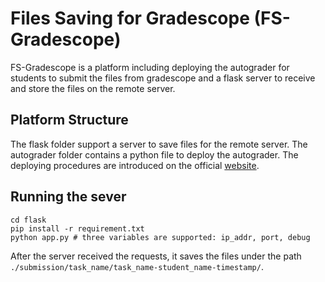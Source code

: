 # Files Saving for Gradescope (FS-Gradescope)
FS-Gradescope is a platform including deploying the autograder for students to submit the files from gradescope and a flask server to receive and store the files on the remote server.

## Platform Structure
The flask folder support a server to save files for the remote server.
The autograder folder contains a python file to deploy the autograder. The deploying procedures are introduced on the official [website](https://gradescope-autograders.readthedocs.io/en/latest/specs/).


## Running the sever

```
cd flask
pip install -r requirement.txt
python app.py # three variables are supported: ip_addr, port, debug
```

After the server received the requests, it saves the files under the path `./submission/task_name/task_name-student_name-timestamp/`.

